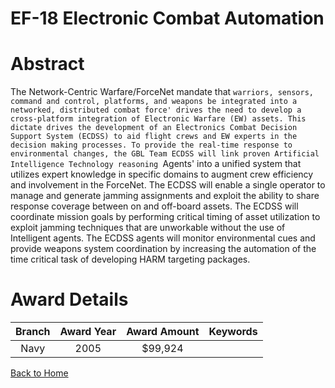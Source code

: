 
EF-18 Electronic Combat Automation
==================================

# Abstract


The Network-Centric Warfare/ForceNet mandate that `warriors, sensors, command and control, platforms, and weapons be integrated into a networked, distributed combat force' drives the need to develop a cross-platform integration of Electronic Warfare (EW) assets. This dictate drives the development of an Electronics Combat Decision Support System (ECDSS) to aid flight crews and EW experts in the decision making processes. To provide the real-time response to environmental changes, the GBL Team ECDSS will link proven Artificial Intelligence Technology reasoning `Agents' into a unified system that utilizes expert knowledge in specific domains to augment crew efficiency and involvement in the ForceNet. The ECDSS will enable a single operator to manage and generate jamming assignments and exploit the ability to share response coverage between on and off-board assets. The ECDSS will coordinate mission goals by performing critical timing of asset utilization to exploit jamming techniques that are unworkable without the use of Intelligent agents. The ECDSS agents will monitor environmental cues and provide weapons system coordination by increasing the automation of the time critical task of developing HARM targeting packages.  

# Award Details

|Branch|Award Year|Award Amount|Keywords|
| :---: | :---: | :---: | :---: |
|Navy|2005|$99,924||
  
  


[Back to Home](https://github.com/chrischow/dod_sbir_awards/DJ/#1859)